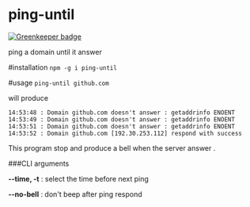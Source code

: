 # ping-until

[![Greenkeeper badge](https://badges.greenkeeper.io/thib3113/ping-until.svg)](https://greenkeeper.io/)

ping a domain until it answer

#installation
`npm -g i ping-until`

#usage
`ping-until github.com`

will produce

    14:53:48 : Domain github.com doesn't answer : getaddrinfo ENOENT
    14:53:49 : Domain github.com doesn't answer : getaddrinfo ENOENT
    14:53:51 : Domain github.com doesn't answer : getaddrinfo ENOENT
    14:53:52 : Domain github.com [192.30.253.112] respond with success
    
This program stop and produce a bell when the server answer .

###CLI arguments

**--time, -t** : select the time before next ping

**--no-bell**  : don't beep after ping respond